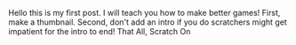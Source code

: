 Hello this is my first post. I will teach you how to make better games! First, make a thumbnail. Second, don't add an intro if you do scratchers might get impatient for the intro to end! That All, Scratch On